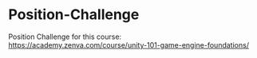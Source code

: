 # Position-Challenge
 Position Challenge for this course:
https://academy.zenva.com/course/unity-101-game-engine-foundations/
